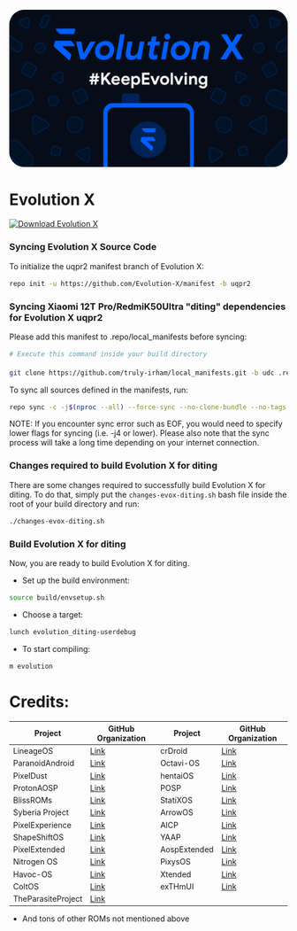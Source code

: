 ![Evolution X](https://github.com/truly-irham/local_manifests/raw/14.0/EvoBanner.png)

Evolution X
===========

[![Download Evolution X](https://img.shields.io/sourceforge/dt/evolution-x.svg)](https://sourceforge.net/projects/evolution-x/files/latest/download)

### Syncing Evolution X Source Code ###

To initialize the uqpr2 manifest branch of Evolution X:

```bash
repo init -u https://github.com/Evolution-X/manifest -b uqpr2
```

### Syncing Xiaomi 12T Pro/RedmiK50Ultra "diting" dependencies for Evolution X uqpr2 ###

Please add this manifest to .repo/local_manifests before syncing:

```bash
# Execute this command inside your build directory

git clone https://github.com/truly-irham/local_manifests.git -b udc .repo/local_manifests
```

To sync all sources defined in the manifests, run:

```bash
repo sync -c -j$(nproc --all) --force-sync --no-clone-bundle --no-tags
```

NOTE: If you encounter sync error such as EOF, you would need to specify lower flags for syncing (i.e. -j4 or lower). Please also note that the sync process will take a long time depending on your internet connection.

### Changes required to build Evolution X for diting ###

There are some changes required to successfully build Evolution X for diting. To do that, simply put the `changes-evox-diting.sh` bash file inside the root of your build directory and run:

```bash
./changes-evox-diting.sh
```

### Build Evolution X for diting ###

Now, you are ready to build Evolution X for diting.

- Set up the build environment:

```bash
source build/envsetup.sh
```

- Choose a target:
```bash
lunch evolution_diting-userdebug
```

- To start compiling:
```bash
m evolution
```

# Credits:

| Project                           | GitHub Organization                        | Project                           | GitHub Organization                  |
|-----------------------------------|-------------------------------------------|-----------------------------------|---------------------------------------|
| LineageOS                         | [Link](https://github.com/LineageOS)      | crDroid                           | [Link](https://github.com/crdroidandroid) |
| ParanoidAndroid                   | [Link](https://github.com/AOSPA)          | Octavi-OS                         | [Link](https://github.com/Octavi-OS) |
| PixelDust                         | [Link](https://github.com/PixelDust-Twelve)   | hentaiOS                          | [Link](https://github.com/hentaiOS) |
| ProtonAOSP                        | [Link](https://github.com/ProtonAOSP)     | POSP                              | [Link](https://github.com/PotatoProject) |
| BlissROMs                         | [Link](https://github.com/BlissRoms)      | StatiXOS                          | [Link](https://github.com/StatiXOS) |
| Syberia Project                   | [Link](https://github.com/syberia-project)| ArrowOS                           | [Link](https://github.com/ArrowOS) |
| PixelExperience                   | [Link](https://github.com/PixelExperience)| AICP                              | [Link](https://github.com/AICP) |
| ShapeShiftOS                      | [Link](https://github.com/ShapeShiftOS)   | YAAP                              | [Link](https://github.com/yaap) |
| PixelExtended                     | [Link](https://github.com/PixelExtended)  | AospExtended                      | [Link](https://github.com/AospExtended) |
| Nitrogen OS                       | [Link](https://github.com/nitrogen-project)| PixysOS                           | [Link](https://github.com/PixysOS) |
| Havoc-OS                          | [Link](https://github.com/Havoc-OS)       | Xtended                           | [Link](https://github.com/Project-Xtended) |
| ColtOS                            | [Link](https://github.com/Colt-Enigma)    | exTHmUI                           | [Link](https://github.com/exTHmUI) |
| TheParasiteProject                | [Link](https://github.com/TheParasiteProject) |

* And tons of other ROMs not mentioned above

